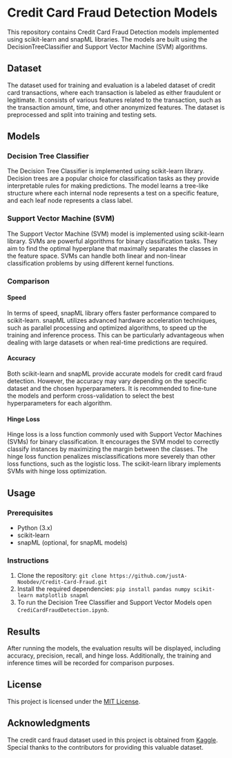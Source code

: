 Credit Card Fraud Detection Models
==================================

This repository contains Credit Card Fraud Detection models implemented using scikit-learn and snapML libraries. The models are built using the DecisionTreeClassifier and Support Vector Machine (SVM) algorithms.

Dataset
-------

The dataset used for training and evaluation is a labeled dataset of credit card transactions, where each transaction is labeled as either fraudulent or legitimate. It consists of various features related to the transaction, such as the transaction amount, time, and other anonymized features. The dataset is preprocessed and split into training and testing sets.

Models
------

### Decision Tree Classifier

The Decision Tree Classifier is implemented using scikit-learn library. Decision trees are a popular choice for classification tasks as they provide interpretable rules for making predictions. The model learns a tree-like structure where each internal node represents a test on a specific feature, and each leaf node represents a class label.

### Support Vector Machine (SVM)

The Support Vector Machine (SVM) model is implemented using scikit-learn library. SVMs are powerful algorithms for binary classification tasks. They aim to find the optimal hyperplane that maximally separates the classes in the feature space. SVMs can handle both linear and non-linear classification problems by using different kernel functions.

### Comparison

#### Speed

In terms of speed, snapML library offers faster performance compared to scikit-learn. snapML utilizes advanced hardware acceleration techniques, such as parallel processing and optimized algorithms, to speed up the training and inference process. This can be particularly advantageous when dealing with large datasets or when real-time predictions are required.

#### Accuracy

Both scikit-learn and snapML provide accurate models for credit card fraud detection. However, the accuracy may vary depending on the specific dataset and the chosen hyperparameters. It is recommended to fine-tune the models and perform cross-validation to select the best hyperparameters for each algorithm.

#### Hinge Loss

Hinge loss is a loss function commonly used with Support Vector Machines (SVMs) for binary classification. It encourages the SVM model to correctly classify instances by maximizing the margin between the classes. The hinge loss function penalizes misclassifications more severely than other loss functions, such as the logistic loss. The scikit-learn library implements SVMs with hinge loss optimization.

Usage
-----

### Prerequisites

-   Python (3.x)
-   scikit-learn
-   snapML (optional, for snapML models)

### Instructions

1.  Clone the repository: `git clone https://github.com/justA-Noobdev/Credit-Card-Fraud.git`
2.  Install the required dependencies: `pip install pandas numpy scikit-learn matplotlib snapml`
3.  To run the Decision Tree Classifier and Support Vector Models open `CrediCardFraudDetection.ipynb`.


Results
-------

After running the models, the evaluation results will be displayed, including accuracy, precision, recall, and hinge loss. Additionally, the training and inference times will be recorded for comparison purposes.

License
-------

This project is licensed under the [MIT License](https://chat.openai.com/LICENSE).

Acknowledgments
---------------

The credit card fraud dataset used in this project is obtained from [Kaggle](https://www.kaggle.com/mlg-ulb/creditcardfraud). Special thanks to the contributors for providing this valuable dataset.
